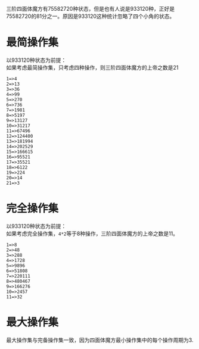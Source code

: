 三阶四面体魔方有75582720种状态，但是也有人说是933120种，正好是75582720的81分之一。原因是933120这种统计忽略了四个小角的状态。  


# 最简操作集
以933120种状态为前提：  
如果考虑最简操作集，只考虑四种操作，则三阶四面体魔方的上帝之数是21
```
1=>4
2=>13
3=>36
4=>99
5=>270
6=>736
7=>1981
8=>5197
9=>13127
10=>31217
11=>67496
12=>124400
13=>181994
14=>202529
15=>166615
16=>95521
17=>35521
18=>6122
19=>224
20=>14
21=>3
```

# 完全操作集
以933120种状态为前提：  
如果考虑完全操作集，`4*2`等于8种操作，三阶四面体魔方的上帝之数是11。 
``` 
1=>8
2=>48
3=>288
4=>1728
5=>9896
6=>51808
7=>220111
8=>480467
9=>166276
10=>2457
11=>32
```



# 最大操作集
最大操作集与完备操作集一致，因为四面体魔方最小操作集中的每个操作周期为3. 
